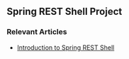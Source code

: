## Spring REST Shell Project

### Relevant Articles

- [Introduction to Spring REST Shell](https://www.baeldung.com/spring-rest-shell)
